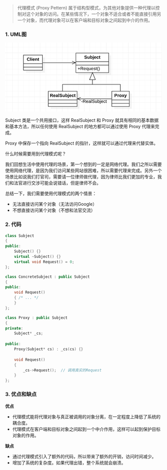 > 代理模式 (Proxy Pettern) 属于结构型模式，为其他对象提供一种代理以控制对这个对象的访问。在某些情况下，一个对象不适合或者不能直接引用另一个对象，而代理对象可以在客户端和目标对象之间起到中介的作用。

<!-- more -->

### 1. UML图

![image-20200120230033817](proxy.png)

Subject 类是一个共用接口，这样 RealSubject 和 Proxy 就具有相同的基本数据和基本方法，所以任何使用 RealSubject 的地方都可以通过使用 Proxy 代理来完成。

Proxy 中保存一个指向 RealSubject 的指针，这样就可以通过代理来代替实体。

什么时候需要用到代理模式呢？ 

我们回想生活中使用代理的场景，第一个想到的一定是网络代理。我们之所以需要使用网络代理，是因为我们访问某些网站很困难，所以需要代理来完成。另外一个场景比如说我们打官司，需要请一位律师做代理，因为律师比我们更加的专业，我们和法官进行交涉可能会说错话，但是律师不会。

总结一下，我们需要使用代理模式的两个情景：

- 无法直接访问某个对象（无法访问Google）
- 不想直接访问某个对象（不想和法官交流）

### 2. 代码

```c++
class Subject
{
public:
    Subject() {}
    virtual ~Subject() {}
    virtual void Request() = 0;
};
```

```c++
class ConcreteSubject : public Subject
{
public:
    void Request()
    { /* ... */
    }
};
```

```c++
class Proxy : public Subject
{
private:
    Subject* _cs;

public:
    Proxy(Subject* cs) : _cs(cs) {}

    void Request()
    {
        _cs->Request();  // 调用真实的Request
    }
};
```

### 3. 优点和缺点

**优点**

- 代理模式能将代理对象与真正被调用的对象分离，在一定程度上降低了系统的耦合度。
- 代理模式在客户端和目标对象之间起到一个中介作用，这样可以起到保护目标对象的作用。

**缺点**

- 通过代理模式引入了额外的代码，所以带来了额外的开销，访问时间减少。
- 增加了系统的复杂度。如果代理出错，整个系统就会崩溃。